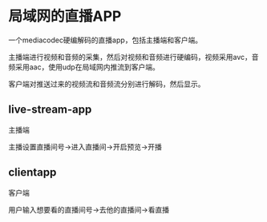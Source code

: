 # 局域网的直播APP
一个mediacodec硬编解码的直播app，包括主播端和客户端。

主播端进行视频和音频的采集，然后对视频和音频进行硬编码，视频采用avc，音频采用aac，使用udp在局域网内推流到客户端。

客户端对推送过来的视频流和音频流分别进行解码，然后显示。
## live-stream-app
主播端

主播设置直播间号->进入直播间->开启预览->开播
## clientapp
客户端

用户输入想要看的直播间号->去他的直播间->看直播
